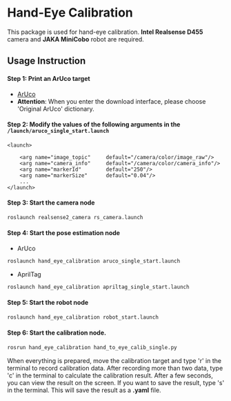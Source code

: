 # Hand-Eye Calibration

This package is used for hand-eye calibration. **Intel Realsense D455** camera and **JAKA MiniCobo** robot are required.

## Usage Instruction

#### Step 1: Print an ArUco target
- [ArUco](https://chev.me/arucogen/)
- **Attention**: When you enter the download interface, please choose 'Original ArUco' dictionary. 

#### Step 2: Modify the values of the following arguments in the `/launch/aruco_single_start.launch`
```launch
<launch>

    <arg name="image_topic"     default="/camera/color/image_raw"/>
    <arg name="camera_info"     default="/camera/color/camera_info"/> 
    <arg name="markerId"        default="250"/>
    <arg name="markerSize"      default="0.04"/>
    ...
</launch>
```

#### Step 3: Start the camera node
```bash
roslaunch realsense2_camera rs_camera.launch
```
#### Step 4: Start the pose estimation node
- ArUco
```bash
roslaunch hand_eye_calibration aruco_single_start.launch
```
- AprilTag
```bash
roslaunch hand_eye_calibration apriltag_single_start.launch
```
#### Step 5: Start the robot node
```bash
roslaunch hand_eye_calibration robot_start.launch
```
#### Step 6: Start the calibration node. 
```bash
rosrun hand_eye_calibration hand_to_eye_calib_single.py
```
When everything is prepared, move the calibration target and type 'r' in the terminal to record calibration data. After recording more than two data, type 'c' in the terminal to calculate the calibration result. After a few seconds, you can view the result on the screen. If you want to save the result, type 's' in the terminal. This will save the result as a **.yaml** file.
